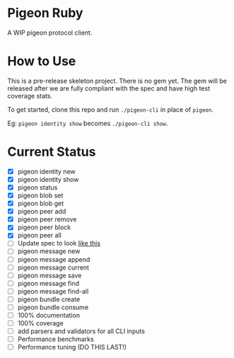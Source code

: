 # Pigeon Ruby

A WIP pigeon protocol client.

# How to Use

This is a pre-release skeleton project. There is no gem yet. The gem will be released after we are fully compliant with the spec and have high test coverage stats.

To get started, clone this repo and run `./pigeon-cli` in place of `pigeon`.

Eg: `pigeon identity show` becomes `./pigeon-cli show`.

# Current Status

 - [X] pigeon identity new
 - [X] pigeon identity show
 - [X] pigeon status
 - [X] pigeon blob set
 - [X] pigeon blob get
 - [X] pigeon peer add
 - [X] pigeon peer remove
 - [X] pigeon peer block
 - [X] pigeon peer all
 - [ ] Update spec to look [like this](https://gist.github.com/RickCarlino/3ff4178db4a75fd135832c403cd313d4)
 - [ ] pigeon message new
 - [ ] pigeon message append
 - [ ] pigeon message current
 - [ ] pigeon message save
 - [ ] pigeon message find
 - [ ] pigeon message find-all
 - [ ] pigeon bundle create
 - [ ] pigeon bundle consume
 - [ ] 100% documentation
 - [ ] 100% coverage
 - [ ] add parsers and validators for all CLI inputs
 - [ ] Performance benchmarks
 - [ ] Performance tuning (DO THIS LAST!)
